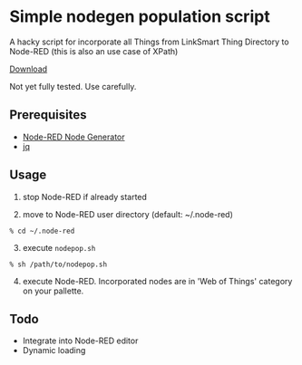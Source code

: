 # Simple nodegen population script

A hacky script for incorporate all Things from LinkSmart Thing Directory to Node-RED (this is also an use case of XPath)

[Download](./nodepop.sh)

Not yet fully tested.  Use carefully.

## Prerequisites

- [Node-RED Node Generator](https://github.com/node-red/node-red-nodegen)
- [jq](https://stedolan.github.io/jq/)

## Usage

1. stop Node-RED if already started

2. move to Node-RED user directory (default: ~/.node-red)
```
% cd ~/.node-red
```

3. execute `nodepop.sh`
```
% sh /path/to/nodepop.sh
```

4. execute Node-RED.  Incorporated nodes are in 'Web of Things' category on your pallette.

## Todo
- Integrate into Node-RED editor
- Dynamic loading